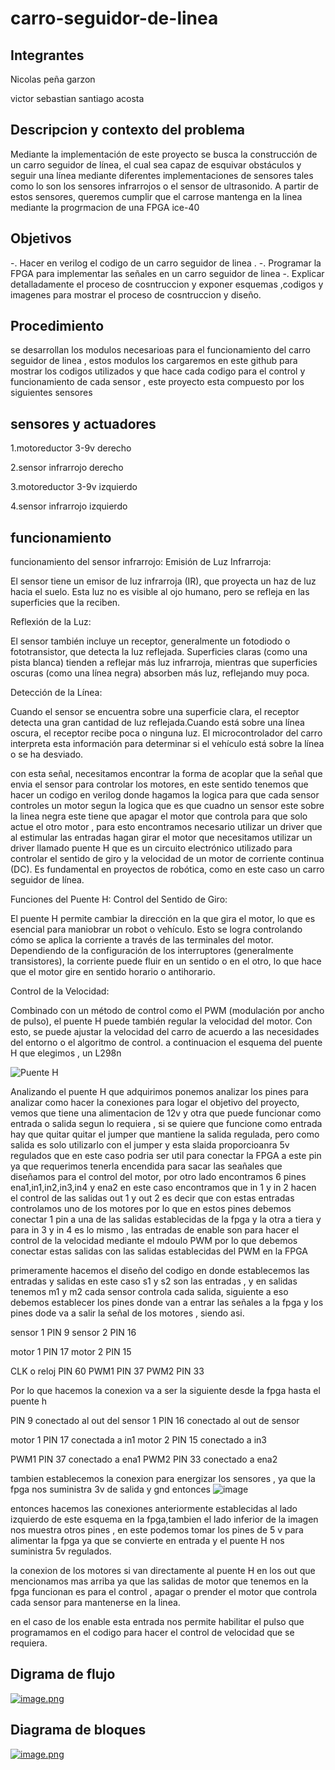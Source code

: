# carro-seguidor-de-linea

## Integrantes
Nicolas peña garzon

victor sebastian santiago acosta 
## Descripcion y contexto del problema
Mediante la implementación de este proyecto se busca la construcción de un carro seguidor de línea, el cual sea capaz de esquivar obstáculos y seguir una línea mediante diferentes implementaciones de sensores tales como lo son los sensores infrarrojos o el sensor de ultrasonido. A partir de estos sensores, queremos cumplir que el carrose mantenga en la linea mediante la progrmacion de una FPGA ice-40
## Objetivos
-. Hacer en verilog el codigo de un carro seguidor de linea .
-. Programar la FPGA para implementar las señales en un carro seguidor de linea
-. Explicar detalladamente el proceso de cosntruccion y exponer esquemas ,codigos y imagenes para mostrar el proceso de cosntruccion y diseño. 
## Procedimiento
se desarrollan los modulos necesarioas para el funcionamiento del carro seguidor de linea , estos modulos los cargaremos en este github para mostrar los codigos utilizados y que hace cada codigo para el control y funcionamiento de cada sensor , este proyecto esta compuesto por los siguientes sensores

## sensores y actuadores

1.motoreductor 3-9v derecho

2.sensor infrarrojo derecho

3.motoreductor 3-9v izquierdo

4.sensor infrarrojo izquierdo

## funcionamiento
funcionamiento del sensor infrarrojo:
Emisión de Luz Infrarroja:

El sensor tiene un emisor de luz infrarroja (IR), que proyecta un haz de luz hacia el suelo.
Esta luz no es visible al ojo humano, pero se refleja en las superficies que la reciben.


Reflexión de la Luz:

El sensor también incluye un receptor, generalmente un fotodiodo o fototransistor, que detecta la luz reflejada.
Superficies claras (como una pista blanca) tienden a reflejar más luz infrarroja, mientras que superficies oscuras (como una línea negra) absorben más luz, reflejando muy poca.


Detección de la Línea:

Cuando el sensor se encuentra sobre una superficie clara, el receptor detecta una gran cantidad de luz reflejada.Cuando está sobre una línea oscura, el receptor recibe poca o ninguna luz.
El microcontrolador del carro interpreta esta información para determinar si el vehículo está sobre la línea o se ha desviado.

con esta señal, necesitamos encontrar la forma de acoplar que la señal que envia el sensor para controlar los motores, en este sentido tenemos que hacer un codigo en verilog donde hagamos la logica para que cada sensor controles un motor segun la logica que es que cuadno un sensor este sobre la linea negra este tiene que apagar el motor que controla para que solo actue el otro motor , para esto encontramos necesario utilizar un driver que al estimular las entradas hagan girar el motor que necesitamos utilizar un driver llamado puente H que es un circuito electrónico utilizado para controlar el sentido de giro y la velocidad de un motor de corriente continua (DC). Es fundamental en proyectos de robótica, como en este caso un carro seguidor de línea.

Funciones del Puente H:
Control del Sentido de Giro:

El puente H permite cambiar la dirección en la que gira el motor, lo que es esencial para maniobrar un robot o vehículo.
Esto se logra controlando cómo se aplica la corriente a través de las terminales del motor.
Dependiendo de la configuración de los interruptores (generalmente transistores), la corriente puede fluir en un sentido o en el otro, lo que hace que el motor gire en sentido horario o antihorario.

Control de la Velocidad:

Combinado con un método de control como el PWM (modulación por ancho de pulso), el puente H puede también regular la velocidad del motor. Con esto, se puede ajustar la velocidad del carro de acuerdo a las necesidades del entorno o el algoritmo de control.
a continuacion el esquema del puente H que elegimos , un L298n

![Puente H ](https://github.com/user-attachments/assets/bb365c9c-b175-48af-b4b5-19937b8bb02d)

 Analizando el puente H que adquirimos ponemos analizar los pines para analizar como hacer la conexiones para logar el objetivo del proyecto, vemos que tiene una alimentacion de 12v y otra que puede funcionar como entrada o salida segun lo requiera , si se quiere que funcione como entrada hay que quitar quitar el jumper que mantiene la salida regulada, pero como salida es solo utilizarlo con el jumper y esta slaida proporcioanra 5v regulados que en este caso podria ser util para conectar la FPGA a este pin ya que requerimos tenerla encendida para sacar las seañales que diseñamos para el control del motor, por otro lado encontramos 6 pines ena1,in1,in2,in3,in4 y ena2 en este caso encontramos que in 1 y in 2 hacen el control de las salidas out 1 y out 2 es decir que con estas entradas controlamos uno de los motores por lo que en estos pines debemos conectar 1 pin a una de las salidas establecidas de la fpga y la otra a tiera y para in 3 y in 4 es lo mismo , las entradas de enable son para hacer el control de la velocidad mediante el mdoulo PWM por lo que debemos conectar estas salidas con las salidas establecidas del PWM en la FPGA

primeramente hacemos el diseño del codigo en donde establecemos las entradas y salidas en este caso s1 y s2 son las entradas , y en salidas tenemos m1 y m2 cada sensor controla cada salida, siguiente a eso debemos establecer los pines donde van a entrar las señales a la fpga y los pines dode va a salir la señal de los motores , siendo asi.

sensor 1 PIN 9
sensor 2 PIN 16 


motor 1 PIN 17
motor 2 PIN 15

CLK o reloj PIN 60
PWM1 PIN 37
PWM2 PIN 33

Por lo que hacemos la conexion va a ser la siguiente desde la fpga hasta el puente h 

PIN 9 conectado al out del sensor 1
PIN 16 conectado al out de sensor 

motor 1 PIN 17 conectada a in1
motor 2 PIN 15 conectado a in3

PWM1 PIN 37 conectado a ena1
PWM2 PIN 33 conectado a ena2

tambien establecemos la conexion para energizar los sensores , ya que la fpga nos suministra 3v de salida y gnd entonces
![image](https://github.com/user-attachments/assets/f3e047d2-5e52-4065-a686-9f90964eef04)

entonces hacemos las conexiones anteriormente establecidas al lado izquierdo de este esquema en la fpga,tambien el lado inferior de la imagen nos muestra otros pines , en este podemos tomar los pines de 5 v para alimentar la fpga ya que se convierte en entrada y el puente H nos suministra 5v regulados.

la conexion de los motores si van directamente al puente H en los out que mencionamos mas arriba ya que las salidas de motor que tenemos en la fpga funcionan es para el control , apagar o prender el motor que controla cada sensor para mantenerse en la linea.

en el caso de los enable esta entrada nos permite habilitar el pulso que programamos en el codigo para hacer el control de velocidad que se requiera.

## Digrama de flujo 
[![image.png](https://i.postimg.cc/rwB1wHvq/image.png)](https://postimg.cc/tszZrBqc)
## Diagrama de bloques 
[![image.png](https://i.postimg.cc/XqC5tLzJ/image.png)](https://postimg.cc/RJvqH795)



